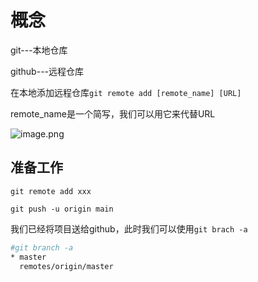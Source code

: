 # 概念

git---本地仓库

github---远程仓库

在本地添加远程仓库`git remote add [remote_name] [URL]`

remote_name是一个简写，我们可以用它来代替URL

![image.png](https://s2.loli.net/2022/12/20/OncuzfgwDJhWREx.png)

## 准备工作

`git remote add xxx`

`git push -u origin main`

我们已经将项目送给github，此时我们可以使用`git brach -a `

```sh
#git branch -a
* master
  remotes/origin/master

```

